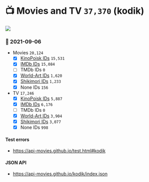# :tv: Movies and TV `37,370` (kodik)

<a href="https://API-Movies.github.io"><img src="https://API-Movies.github.io/banner.png?cache"></a>

### :date: 2021-09-06
- Movies `20,124`
  - [x] <a href="https://API-Movies.github.io/kodik/movie_kinopoisk_ids.json">KinoPoisk IDs</a> `15,531`
  - [x] <a href="https://API-Movies.github.io/kodik/movie_imdb_ids.json">IMDb IDs</a> `15,084`
  - [ ] TMDb IDs `0`
  - [x] <a href="https://API-Movies.github.io/kodik/movie_world_art_ids.json">World-Art IDs</a> `1,620`
  - [x] <a href="https://API-Movies.github.io/kodik/movie_shikimori_ids.json">Shikimori IDs</a> `1,233`
  - [x] None IDs `156`
- TV `17,246`
  - [x] <a href="https://API-Movies.github.io/kodik/tv_kinopoisk_ids.json">KinoPoisk IDs</a> `5,887`
  - [x] <a href="https://API-Movies.github.io/kodik/tv_imdb_ids.json">IMDb IDs</a> `6,176`
  - [ ] TMDb IDs `0`
  - [x] <a href="https://API-Movies.github.io/kodik/tv_world_art_ids.json">World-Art IDs</a> `3,904`
  - [x] <a href="https://API-Movies.github.io/kodik/tv_shikimori_ids.json">Shikimori IDs</a> `3,077`
  - [x] None IDs `998`
#### Test errors
- <a href='https://api-movies.github.io/test.html#kodik'>https://api-movies.github.io/test.html#kodik</a>
#### JSON API
- <a href='https://api-movies.github.io/kodik/index.json'>https://api-movies.github.io/kodik/index.json</a>

